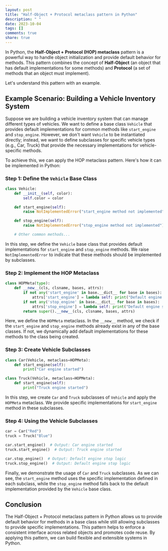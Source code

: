 ```yaml
---
layout: post
title: "Half-Object + Protocol metaclass pattern in Python"
description: " "
date: 2023-10-04
tags: []
comments: true
share: true
---
```


In Python, the **Half-Object + Protocol (HOP) metaclass** pattern is a powerful way to handle object initialization and provide default behavior for methods. This pattern combines the concept of **Half-Object** (an object that has default implementations for some methods) and **Protocol** (a set of methods that an object must implement).

Let's understand this pattern with an example.

## Example Scenario: Building a Vehicle Inventory System

Suppose we are building a vehicle inventory system that can manage different types of vehicles. We want to define a base class `Vehicle` that provides default implementations for common methods like `start_engine` and `stop_engine`. However, we don't want `Vehicle` to be instantiated directly; instead, we want to define subclasses for specific vehicle types (e.g., Car, Truck) that provide the necessary implementations for vehicle-specific methods.

To achieve this, we can apply the HOP metaclass pattern. Here's how it can be implemented in Python:

### Step 1: Define the `Vehicle` Base Class

```python
class Vehicle:
    def __init__(self, color):
        self.color = color

    def start_engine(self):
        raise NotImplementedError("start_engine method not implemented")

    def stop_engine(self):
        raise NotImplementedError("stop_engine method not implemented")

    # Other common methods...
```

In this step, we define the `Vehicle` base class that provides default implementations for `start_engine` and `stop_engine` methods. We raise `NotImplementedError` to indicate that these methods should be implemented by subclasses.

### Step 2: Implement the HOP Metaclass

```python
class HOPMeta(type):
    def __new__(cls, clsname, bases, attrs):
        if not any('start_engine' in base.__dict__ for base in bases):
            attrs['start_engine'] = lambda self: print("Default engine start logic")
        if not any('stop_engine' in base.__dict__ for base in bases):
            attrs['stop_engine'] = lambda self: print("Default engine stop logic")
        return super().__new__(cls, clsname, bases, attrs)
```

Here, we define the `HOPMeta` metaclass. In the `__new__` method, we check if the `start_engine` and `stop_engine` methods already exist in any of the base classes. If not, we dynamically add default implementations for these methods to the class being created.

### Step 3: Create Vehicle Subclasses

```python
class Car(Vehicle, metaclass=HOPMeta):
    def start_engine(self):
        print("Car engine started")

class Truck(Vehicle, metaclass=HOPMeta):
    def start_engine(self):
        print("Truck engine started")
```

In this step, we create `Car` and `Truck` subclasses of `Vehicle` and apply the `HOPMeta` metaclass. We provide specific implementations for `start_engine` method in these subclasses.

### Step 4: Using the Vehicle Subclasses

```python
car = Car("Red")
truck = Truck("Blue")

car.start_engine()  # Output: Car engine started
truck.start_engine()  # Output: Truck engine started

car.stop_engine()  # Output: Default engine stop logic
truck.stop_engine()  # Output: Default engine stop logic
```

Finally, we demonstrate the usage of `Car` and `Truck` subclasses. As we can see, the `start_engine` method uses the specific implementation defined in each subclass, while the `stop_engine` method falls back to the default implementation provided by the `Vehicle` base class.

## Conclusion

The Half-Object + Protocol metaclass pattern in Python allows us to provide default behavior for methods in a base class while still allowing subclasses to provide specific implementations. This pattern helps to enforce a consistent interface across related objects and promotes code reuse. By applying this pattern, we can build flexible and extensible systems in Python.